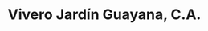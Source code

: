 ---
title: "Vivero Jardín Guayana, C.A."
url: /ciudad-guayana-puerto-ordaz/vivero-jardin-guayana-c-a/
shop: Garten-Center
---